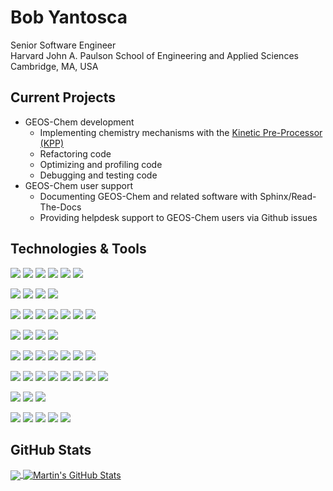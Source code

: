 # Bob Yantosca

Senior Software Engineer<br>Harvard John A. Paulson School of
Engineering and Applied Sciences<br>Cambridge, MA, USA

## Current Projects

  - GEOS-Chem development
    - Implementing chemistry mechanisms with the [Kinetic Pre-Processor (KPP)](https://kpp.readthedocs.io)
    - Refactoring code
	- Optimizing and profiling code
	- Debugging and testing code
  - GEOS-Chem user support
    - Documenting GEOS-Chem and related software with Sphinx/Read-The-Docs
    - Providing helpdesk support to GEOS-Chem users via Github issues


## Technologies & Tools

![](https://img.shields.io/badge/OS-Linux-informational?style=flat&logo=Linux&logoColor=white&color=0000ff)
![](https://img.shields.io/badge/Shell-bash-0000ff)
![](https://img.shields.io/badge/Shell-csh-0000ff)
![](https://img.shields.io/badge/Shell-sh-0000ff)
![](https://img.shields.io/badge/OS-MacOS-informational?style=flat&logo=macos&logoColor=white&color=0000ff)
![](https://img.shields.io/badge/OS-Windows-informational?style=flat&logo=windows&logoColor=white&color=0000ff)

![](https://img.shields.io/badge/Scheduler-Slurm-ccffff)
![](https://img.shields.io/badge/Scheduler-PBS-ccffff)
![](https://img.shields.io/badge/Scheduler-LSF-ccffff)
![](https://img.shields.io/badge/Scheduler-GridEngine-ccffff)

![](https://img.shields.io/badge/Code-Fortran-informational?style=flat&logo=fortran&logoColor=white&color=ffff00)
![](https://img.shields.io/badge/Code-C-informational?style=flat&logo=C&logoColor=white&color=ffff00)
![](https://img.shields.io/badge/Code-Python-informational?style=flat&logo=python&logoColor=white&color=ffff00)
![](https://img.shields.io/badge/Code-Perl-informational?style=flat&logo=perl&logoColor=white&color=ffff00)
![](https://img.shields.io/badge/Code-Make-informational?style=flat&logo=cmake&logoColor=white&color=ffff00)
![](https://img.shields.io/badge/Code-Lisp-ffff00)
![](https://img.shields.io/badge/Code-JavaScript-ffff00)

![](https://img.shields.io/badge/Web-HTML-ff0000)
![](https://img.shields.io/badge/Web-CSS-ff0000)
![](https://img.shields.io/badge/Web-Jekyll-ff0000)
![](https://img.shields.io/badge/Web-DreamWeaver-ff0000)

![](https://img.shields.io/badge/Tools-Git-00ffff)
![](https://img.shields.io/badge/Tools-Github-00ffff)
![](https://img.shields.io/badge/Tools-gdb-00ffff)
![](https://img.shields.io/badge/Tools-cgdb-00ffff)
![](https://img.shields.io/badge/Tools-nco-00ffff)
![](https://img.shields.io/badge/Tools-cdo-00ffff)
![](https://img.shields.io/badge/Tools-TAU-00ffff)

![](https://img.shields.io/badge/Doc-Sphinx-00aa00)
![](https://img.shields.io/badge/Doc-ReadTheDocs-00aa00)
![](https://img.shields.io/badge/Doc-ReST-00aa00)
![](https://img.shields.io/badge/Doc-MarkDown-00aa00)
![](https://img.shields.io/badge/Doc-MediaWiki-00aa00)
![](https://img.shields.io/badge/Doc-DocuWiki-00aa00)
![](https://img.shields.io/badge/Doc-pydoc-00aa00)
![](https://img.shields.io/badge/Doc-Org-Mode-00aa00)

![](https://img.shields.io/badge/Editor-Emacs-ff00ff)
![](https://img.shields.io/badge/Editor-nano-ff00ff)
![](https://img.shields.io/badge/Editor-Notepad++-ff00ff)

![](https://img.shields.io/badge/Apps-Google-Docs-00ffff)
![](https://img.shields.io/badge/Apps-Word-00ffff)
![](https://img.shields.io/badge/Apps-Excel-00ffff)
![](https://img.shields.io/badge/Apps-PowerPoint-00ffff)
![](https://img.shields.io/badge/Apps-Outlook-00ffff)

## GitHub Stats

<a href="https://github.com/yantosca/yantosca">
  <img align="center" src="https://github-readme-stats.vercel.app/api/top-langs/?username=yantosca&hide=java,html,tex&title_color=ffffff&text_color=c9cacc&icon_color=2bbc8a&bg_color=1d1f21&langs_count=3" />
</a>
<a href="https://github.com/MartinHeinz/MartinHeinz">
  <img align="center" src="https://github-readme-stats.vercel.app/api?username=yantosca&show_icons=true&line_height=27&count_private=true&title_color=ffffff&text_color=c9cacc&icon_color=2bbc8a&bg_color=1d1f21" alt="Martin's GitHub Stats" />
</a>


